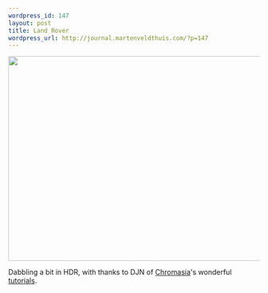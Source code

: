 ```yaml
--- 
wordpress_id: 147
layout: post
title: Land Rover
wordpress_url: http://journal.martenveldthuis.com/?p=147
---
```

<img class="alignnone size-large wp-image-91" title="2009-05-19-landrover" src="http://journal.martenveldthuis.com/wp-content/uploads/2010/05/2009-05-19-landrover-620x410.jpg" alt="" width="620" height="410" />

Dabbling a bit in HDR, with thanks to DJN of <a href="http://www.chromasia.com" target="_blank">Chromasia</a>'s wonderful <a href="http://www.chromasia.com/tutorials/online/" target="_blank">tutorials</a>.
